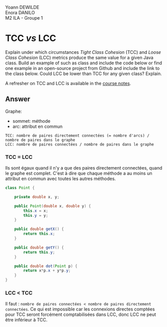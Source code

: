 Yoann DEWILDE  
Enora DANILO  
M2 ILA - Groupe 1  

# TCC *vs* LCC

Explain under which circumstances *Tight Class Cohesion* (TCC) and *Loose Class Cohesion* (LCC) metrics produce the same value for a given Java class. Build an example of such as class and include the code below or find one example in an open-source project from Github and include the link to the class below. Could LCC be lower than TCC for any given class? Explain.

A refresher on TCC and LCC is available in the [course notes](https://oscarlvp.github.io/vandv-classes/#cohesion-graph).

## Answer

Graphe:
- sommet: méthode
- arc: attribut en commun

```
TCC: nombre de paires directement connectées (= nombre d'arcs) / nombre de paires dans le graphe
LCC: nombre de paires connectées / nombre de paires dans le graphe
```

### TCC = LCC

Ils sont égaux quand il n'y a que des paires directement connectées, quand le graphe est complet. C'est à dire que chaque méthode a au moins un attribut en commun avec toutes les autres méthodes.

```java
class Point {

    private double x, y;

    public Point(double x, double y) {
        this.x = x;
        this.y = y;
    }

    public double getX() {
        return this.x;
    }

    public double getY() {
        return this.y;
    }

    public double dot(Point p) {
        return x*p.x + y*p.y;
    }
}
```

### LCC < TCC

Il faut : `nombre de paires connectées < nombre de paires directement connectées`. Ce qui est impossible car les connexions directes comptées pour TCC seront forcément comptabilisées dans LCC, donc LCC ne peut être inférieur à TCC.
